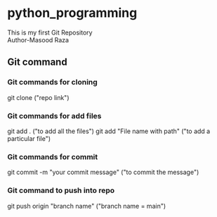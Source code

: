# python_programming
This is my first Git Repository
<br>
Author-Masood Raza

## Git command
### Git commands for cloning
git clone ("repo link")
### Git commands for add files
git add . ("to add all the files")
git add "File name with path" ("to add a particular file")
### Git commands for commit
git commit -m "your commit message" ("to commit the message")
### Git command to push into repo
git push origin "branch name" ("branch name = main")

